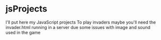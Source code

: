 # jsProjects
I'll put here my JavaScript projects
To play invaders maybe you'll need the invader.html running in a server due some issues with image and sound used in the game
